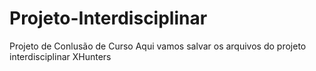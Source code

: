 # Projeto-Interdisciplinar
Projeto de Conlusão de Curso
Aqui vamos salvar os arquivos do projeto interdisciplinar XHunters
